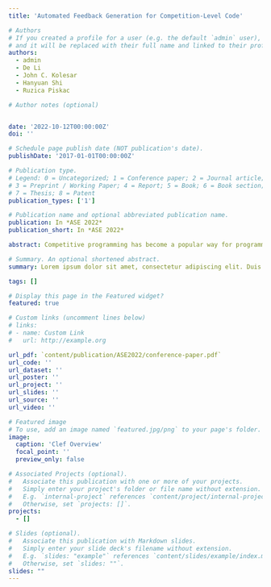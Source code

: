 ```yaml
---
title: 'Automated Feedback Generation for Competition-Level Code'

# Authors
# If you created a profile for a user (e.g. the default `admin` user), write the username (folder name) here
# and it will be replaced with their full name and linked to their profile.
authors:
  - admin
  - De Li
  - John C. Kolesar
  - Hanyuan Shi
  - Ruzica Piskac

# Author notes (optional)


date: '2022-10-12T00:00:00Z'
doi: ''

# Schedule page publish date (NOT publication's date).
publishDate: '2017-01-01T00:00:00Z'

# Publication type.
# Legend: 0 = Uncategorized; 1 = Conference paper; 2 = Journal article;
# 3 = Preprint / Working Paper; 4 = Report; 5 = Book; 6 = Book section;
# 7 = Thesis; 8 = Patent
publication_types: ['1']

# Publication name and optional abbreviated publication name.
publication: In *ASE 2022*
publication_short: In *ASE 2022*

abstract: Competitive programming has become a popular way for programmers to test their skills. Competition-level programming problems are challenging in nature, and participants often fail to solve the problem on their first attempt. Some online platforms for competi-tive programming allow programmers to practice on competitionlevel problems, and the standard feedback for an incorrect practice submission is the first test case that the submission fails. Often, the failed test case does not provide programmers with enough information to resolve the errors in their code, and they abandon the problem after making several more unsuccessful attempts. We present Clef, the first data-driven tool that can generate feedback on competition-level code automatically by repairing programmers’ incorrect submissions. The key development is that Clef can learn how to generate repairs for incorrect submissions by examining the repairs that other programmers made to their own submissions over time. Since the differences between an incorrect program and a correct program for the same task may be significant, we introduce a new data structure, merge trees, to capture the changes between submissions. Merge trees are versatile. They can encode both large algorithm-level redesigns and small statement-level alterations. We evaluated Clef on six real-world problems from Codeforces, the world’s largest platform for competitive programming. Clef achieves 41.8% accuracy in repairing programmers’ incorrect submissions. When given incorrect submissions from programmers who never found the solution to a problem on their own, Clef repairs the users’ programs 34.1% of the time.

# Summary. An optional shortened abstract.
summary: Lorem ipsum dolor sit amet, consectetur adipiscing elit. Duis posuere tellus ac convallis placerat. Proin tincidunt magna sed ex sollicitudin condimentum.

tags: []

# Display this page in the Featured widget?
featured: true

# Custom links (uncomment lines below)
# links:
# - name: Custom Link
#   url: http://example.org

url_pdf: `content/publication/ASE2022/conference-paper.pdf`
url_code: ''
url_dataset: ''
url_poster: ''
url_project: ''
url_slides: ''
url_source: ''
url_video: ''

# Featured image
# To use, add an image named `featured.jpg/png` to your page's folder.
image:
  caption: 'Clef Overview'
  focal_point: ''
  preview_only: false

# Associated Projects (optional).
#   Associate this publication with one or more of your projects.
#   Simply enter your project's folder or file name without extension.
#   E.g. `internal-project` references `content/project/internal-project/index.md`.
#   Otherwise, set `projects: []`.
projects:
  - []

# Slides (optional).
#   Associate this publication with Markdown slides.
#   Simply enter your slide deck's filename without extension.
#   E.g. `slides: "example"` references `content/slides/example/index.md`.
#   Otherwise, set `slides: ""`.
slides: ""
---
```

